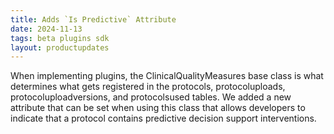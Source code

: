 ```yaml
---
title: Adds `Is Predictive` Attribute
date: 2024-11-13
tags: beta plugins sdk
layout: productupdates
---
```

When implementing plugins, the ClinicalQualityMeasures base class is what determines what gets registered in the protocols, protocoluploads, protocoluploadversions, and protocolsused tables. We added a new attribute that can be set when using this class that allows developers to indicate that a protocol contains predictive decision support interventions. 